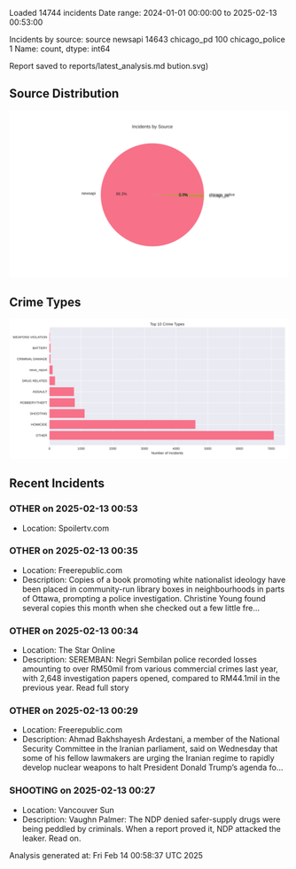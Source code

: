 
Loaded 14744 incidents
Date range: 2024-01-01 00:00:00 to 2025-02-13 00:53:00

Incidents by source:
source
newsapi           14643
chicago_pd          100
chicago_police        1
Name: count, dtype: int64

Report saved to reports/latest_analysis.md
bution.svg)

## Source Distribution
![Source Distribution](images/source_distribution.svg)

## Crime Types
![Crime Types](images/crime_types.svg)

## Recent Incidents

### OTHER on 2025-02-13 00:53
- Location: Spoilertv.com


### OTHER on 2025-02-13 00:35
- Location: Freerepublic.com
- Description: Copies of a book promoting white nationalist ideology have been placed in community-run library boxes in neighbourhoods in parts of Ottawa, prompting a police investigation. Christine Young found several copies this month when she checked out a few little fre…


### OTHER on 2025-02-13 00:34
- Location: The Star Online
- Description: SEREMBAN: Negri Sembilan police recorded losses amounting to over RM50mil from various commercial crimes last year, with 2,648 investigation papers opened, compared to RM44.1mil in the previous year. Read full story


### OTHER on 2025-02-13 00:29
- Location: Freerepublic.com
- Description: Ahmad Bakhshayesh Ardestani, a member of the National Security Committee in the Iranian parliament, said on Wednesday that some of his fellow lawmakers are urging the Iranian regime to rapidly develop nuclear weapons to halt President Donald Trump’s agenda fo…


### SHOOTING on 2025-02-13 00:27
- Location: Vancouver Sun
- Description: Vaughn Palmer: The NDP denied safer-supply drugs were being peddled by criminals. When a report proved it, NDP attacked the leaker. Read on.

Analysis generated at: Fri Feb 14 00:58:37 UTC 2025
